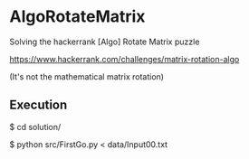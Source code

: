 # AlgoRotateMatrix

Solving the hackerrank [Algo] Rotate Matrix puzzle

https://www.hackerrank.com/challenges/matrix-rotation-algo

(It's not the mathematical matrix rotation)

## Execution

$ cd solution/

$ python src/FirstGo.py < data/Input00.txt
